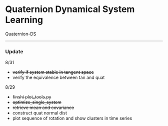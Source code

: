 # Quaternion Dynamical System Learning

Quaternion-DS



---

### Update

8/31
- ~~verify if system stable in tangent space~~
- verify the equivalence between tan and quat


8/29 
- ~~finshi plot_tools.py~~
- ~~optimize_single_system~~
- ~~retrieve mean and covariance~~
- construct quat normal dist
- plot sequence of rotation and show clusters in time series